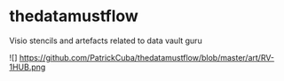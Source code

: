 # thedatamustflow
Visio stencils and artefacts related to data vault guru

![] https://github.com/PatrickCuba/thedatamustflow/blob/master/art/RV-1HUB.png
